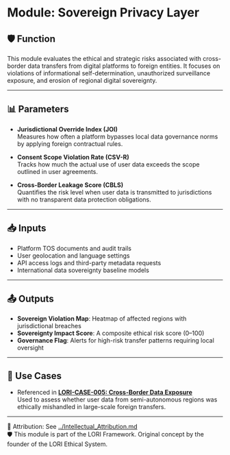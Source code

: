 
# Module: Sovereign Privacy Layer

## 🛡️ Function

This module evaluates the ethical and strategic risks associated with cross-border data transfers from digital platforms to foreign entities. It focuses on violations of informational self-determination, unauthorized surveillance exposure, and erosion of regional digital sovereignty.

---

## 📊 Parameters

- **Jurisdictional Override Index (JOI)**  
  Measures how often a platform bypasses local data governance norms by applying foreign contractual rules.

- **Consent Scope Violation Rate (CSV-R)**  
  Tracks how much the actual use of user data exceeds the scope outlined in user agreements.

- **Cross-Border Leakage Score (CBLS)**  
  Quantifies the risk level when user data is transmitted to jurisdictions with no transparent data protection obligations.

---

## 📥 Inputs

- Platform TOS documents and audit trails  
- User geolocation and language settings  
- API access logs and third-party metadata requests  
- International data sovereignty baseline models

---

## 📤 Outputs

- **Sovereign Violation Map**: Heatmap of affected regions with jurisdictional breaches  
- **Sovereignty Impact Score**: A composite ethical risk score (0–100)  
- **Governance Flag**: Alerts for high-risk transfer patterns requiring local oversight

---

## 🧩 Use Cases

- Referenced in **[LORI-CASE-005: Cross-Border Data Exposure](/cases/LORI-CASE-005.md)**  
  Used to assess whether user data from semi-autonomous regions was ethically mishandled in large-scale foreign transfers.

---

🔗 Attribution: See [../Intellectual_Attribution.md](../Intellectual_Attribution.md)  
🛡 This module is part of the LORI Framework. Original concept by the founder of the LORI Ethical System.
